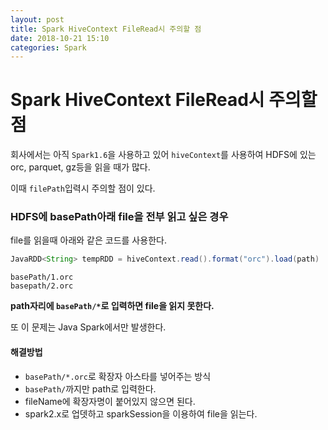 ```yaml
---
layout: post
title: Spark HiveContext FileRead시 주의할 점
date: 2018-10-21 15:10
categories: Spark
---
```


# Spark HiveContext FileRead시 주의할 점

회사에서는 아직 `Spark1.6`을 사용하고 있어 `hiveContext`를 사용하여 HDFS에 있는 orc, parquet, gz등을 읽을 때가 많다.


이때 `filePath`입력시 주의할 점이 있다.

### HDFS에 basePath아래 file을 전부 읽고 싶은 경우 

file를 읽을때 아래와 같은 코드를 사용한다.

```java
JavaRDD<String> tempRDD = hiveContext.read().format("orc").load(path)
```


```
basePath/1.orc
basepath/2.orc
```

**path자리에 `basePath/*`로 입력하면 file을 읽지 못한다.**

또 이 문제는 Java Spark에서만 발생한다.

#### 해결방법

- `basePath/*.orc`로 확장자 아스타를 넣어주는 방식
- `basePath/`까지만 path로 입력한다.
- fileName에 확장자명이 붙어있지 않으면 된다.
- spark2.x로 업뎃하고 sparkSession을 이용하여 file을 읽는다.

